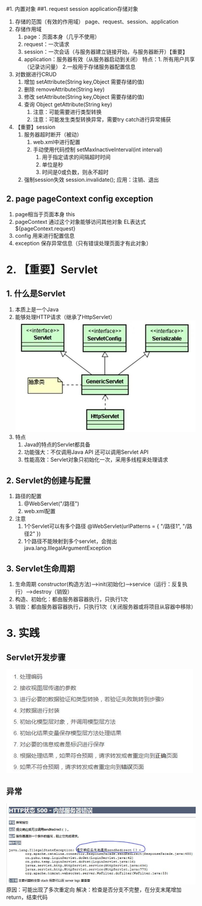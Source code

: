 #1. 内置对象
##1. request session application存储对象
1. 存储的范围（有效的作用域） page、request、session、application
2. 存储作用域
	1. page：页面本身（几乎不使用）
	2. request：一次请求
	3. session：一次会话（与服务器建立链接开始，与服务器断开）【重要】
	4. application：服务器有效（从服务器启动到关闭）
		特点：1. 所有用户共享（记录访问量） 2.一般用于存储服务器配置信息
3. 对数据进行CRUD
	1. 增加 setAttribute(String key,Object 需要存储的值)
	2. 删除 removeAttribute(String key)
	3. 修改 setAttribute(String key,Object 需要存储的值)
	4. 查询 Object getAttribute(String key)
		1. 注意：可能需要进行类型转换
		2. 注意：可能发生类型转换异常，需要try catch进行异常捕获
4. 【重要】session
	1. 服务器超时断开（被动）
		1. web.xml中进行配置
		2. 手动使用代码控制 setMaxInactiveInterval​(int interval)
			1. 用于指定请求的间隔超时时间
			2. 单位是秒
			3. 时间是0或负数，则永不超时
	2. 强制session失效 session.invalidate(); 应用：注销、退出
## 2. page pageContext config exception
1. page相当于页面本身 this
2. pageContext 通过这个对象能够访问其他对象  EL表达式 ${pageContext.request}
3. config 用来进行配置信息
4. exception 保存异常信息（只有错误处理页面才有此对象）

# 2. 【重要】Servlet
## 1. 什么是Servlet
1. 本质上是一个Java
2. 能够处理HTTP请求（继承了HttpServlet）
![](day03_files/1.jpg)
3. 特点
	1. Java的特点的Servlet都具备
	2. 功能强大：不仅调用Java API 还可以调用Servlet API
	3. 性能高效：Servlet对象只初始化一次，采用多线程来处理请求
## 2. Servlet的创建与配置
1. 路径的配置
	1. @WebServlet("/路径")
	2. web.xml配置
2. 注意
	1. 1个Servlet可以有多个路径 @WebServlet(urlPatterns = { "/路径1", "/路径2" })
	2. 1个路径不能映射到多个servlet，会抛出java.lang.IllegalArgumentException
## 3. Servlet生命周期
1. 生命周期 constructor(构造方法)-->init(初始化)-->service（运行：反复执行）-->destroy（销毁）
2. 构造、初始化：都由服务器容器执行，只执行1次
3. 销毁：都由服务器容器执行，只执行1次（关闭服务器或将项目从容器中移除）

# 3. 实践
## Servlet开发步骤
![](day03_files/2.jpg)
## 异常
![](day03_files/3.jpg)
原因：可能出现了多次重定向
解决：检查是否分支不完整，在分支末尾增加return，结束代码